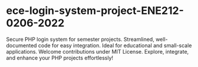 # ece-login-system-project-ENE212-0206-2022
Secure PHP login system for semester projects. Streamlined, well-documented code for easy integration. Ideal for educational and small-scale applications. Welcome contributions under MIT License. Explore, integrate, and enhance your PHP projects effortlessly!
